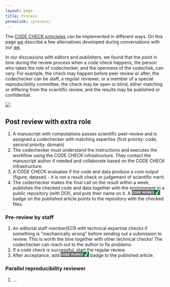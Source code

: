 ```yaml
---
layout: page
title: Process
permalink: /process/
---
```


The [CODE CHECK principles](index) can be implemented in different ways.
On this page [we](team) describe a few alternatives developed during conversations with our [we](team#partners).

In our discussions with editors and publishers, we found that the _point in time_ during the review process when a code check happens, the person who takes the role of codechecker, and the openness of the codechek, can vary.
For example, the check may happen before peer review or after, the codechecker can be staff, a regular reviewer, or a member of a special reproducibility committee, the check may be open or blind, either matching or differing from the scientific review, and the results may be published or confidential.

<img src="https://docs.google.com/drawings/d/e/2PACX-1vQFaeUaBVzc1g39rGRfD9TKJkpC-Je3VY0fd0kClv_EQ-2Xcqr5ZlTYC5SeNtBuLA_UvrLbf_SSQ8Qm/pub?w=770&amp;h=271">

## Post review with extra role

1. A manuscript with computations passes scientific peer-review and is assigned a codechecker with matching expertise (first priority: code, second priority: domain)
1. The codechecker must understand the instructions and executes the workflow using the CODE CHECK infrastructure.
   They contact the manuscript author if needed and collaborate based on the CODE CHECK infrastructure.
1. A CODE CHECK evaluates if the code and data produce a core output (figure, dataset) - it is _not_ a result check or judgement of scientific merit.
1. The codechecker makes the final call on the result within a week, publishes the checked code and data together with the environment in a public repository (with DOI), and puts their name on it. A <img src="/img/codeworks-badge.svg" alt="CODE CHECK badge" height="16" style="margin-top: -4px;" /> badge on the published article points to the repository with the checked files.

### Pre-review by staff

1. An editorial staff member/ECR with technical expertise checks if something is "mechanically wrong" before sending out a submission to review. This is worth the time together with other technical checks! The codechecker can reach out to the author to fix problems.
1. If a code check is successful, start the regular review.
1. After acceptance, add <img src="/img/codeworks-badge.svg" alt="CODE CHECK badge" height="16" style="margin-top: -4px;" /> badge to the published article.

### Parallel reproducibility reviewer

1. ...
